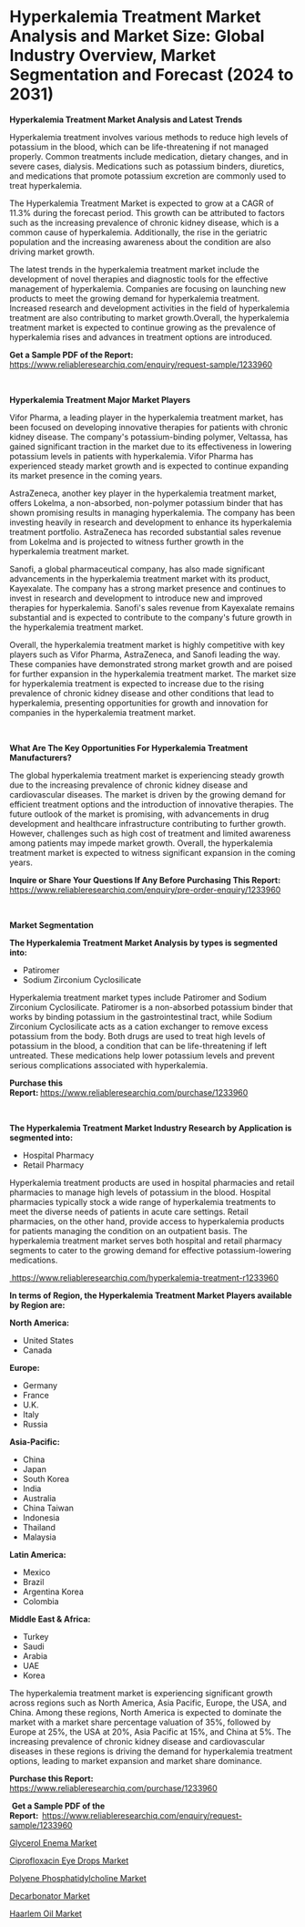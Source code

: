 <p><h1>Hyperkalemia Treatment Market Analysis and Market Size: Global Industry Overview, Market Segmentation and Forecast (2024 to 2031)</h1></p><p><strong>Hyperkalemia Treatment Market Analysis and Latest Trends</strong></p>
<p><p>Hyperkalemia treatment involves various methods to reduce high levels of potassium in the blood, which can be life-threatening if not managed properly. Common treatments include medication, dietary changes, and in severe cases, dialysis. Medications such as potassium binders, diuretics, and medications that promote potassium excretion are commonly used to treat hyperkalemia.</p><p>The Hyperkalemia Treatment Market is expected to grow at a CAGR of 11.3% during the forecast period. This growth can be attributed to factors such as the increasing prevalence of chronic kidney disease, which is a common cause of hyperkalemia. Additionally, the rise in the geriatric population and the increasing awareness about the condition are also driving market growth.</p><p>The latest trends in the hyperkalemia treatment market include the development of novel therapies and diagnostic tools for the effective management of hyperkalemia. Companies are focusing on launching new products to meet the growing demand for hyperkalemia treatment. Increased research and development activities in the field of hyperkalemia treatment are also contributing to market growth.Overall, the hyperkalemia treatment market is expected to continue growing as the prevalence of hyperkalemia rises and advances in treatment options are introduced.</p></p>
<p><strong>Get a Sample PDF of the Report:&nbsp;</strong> <a href="https://www.reliableresearchiq.com/enquiry/request-sample/1233960">https://www.reliableresearchiq.com/enquiry/request-sample/1233960</a></p>
<p>&nbsp;</p>
<p><strong>Hyperkalemia Treatment Major Market Players</strong></p>
<p><p>Vifor Pharma, a leading player in the hyperkalemia treatment market, has been focused on developing innovative therapies for patients with chronic kidney disease. The company's potassium-binding polymer, Veltassa, has gained significant traction in the market due to its effectiveness in lowering potassium levels in patients with hyperkalemia. Vifor Pharma has experienced steady market growth and is expected to continue expanding its market presence in the coming years.</p><p>AstraZeneca, another key player in the hyperkalemia treatment market, offers Lokelma, a non-absorbed, non-polymer potassium binder that has shown promising results in managing hyperkalemia. The company has been investing heavily in research and development to enhance its hyperkalemia treatment portfolio. AstraZeneca has recorded substantial sales revenue from Lokelma and is projected to witness further growth in the hyperkalemia treatment market.</p><p>Sanofi, a global pharmaceutical company, has also made significant advancements in the hyperkalemia treatment market with its product, Kayexalate. The company has a strong market presence and continues to invest in research and development to introduce new and improved therapies for hyperkalemia. Sanofi's sales revenue from Kayexalate remains substantial and is expected to contribute to the company's future growth in the hyperkalemia treatment market.</p><p>Overall, the hyperkalemia treatment market is highly competitive with key players such as Vifor Pharma, AstraZeneca, and Sanofi leading the way. These companies have demonstrated strong market growth and are poised for further expansion in the hyperkalemia treatment market. The market size for hyperkalemia treatment is expected to increase due to the rising prevalence of chronic kidney disease and other conditions that lead to hyperkalemia, presenting opportunities for growth and innovation for companies in the hyperkalemia treatment market.</p></p>
<p>&nbsp;</p>
<p><strong>What Are The Key Opportunities For Hyperkalemia Treatment Manufacturers?</strong></p>
<p><p>The global hyperkalemia treatment market is experiencing steady growth due to the increasing prevalence of chronic kidney disease and cardiovascular diseases. The market is driven by the growing demand for efficient treatment options and the introduction of innovative therapies. The future outlook of the market is promising, with advancements in drug development and healthcare infrastructure contributing to further growth. However, challenges such as high cost of treatment and limited awareness among patients may impede market growth. Overall, the hyperkalemia treatment market is expected to witness significant expansion in the coming years.</p></p>
<p><strong>Inquire or Share Your Questions If Any Before Purchasing This Report:</strong> <a href="https://www.reliableresearchiq.com/enquiry/pre-order-enquiry/1233960">https://www.reliableresearchiq.com/enquiry/pre-order-enquiry/1233960</a></p>
<p>&nbsp;</p>
<p><strong>Market Segmentation</strong></p>
<p><strong>The Hyperkalemia Treatment Market Analysis by types is segmented into:</strong></p>
<p><ul><li>Patiromer</li><li>Sodium Zirconium Cyclosilicate</li></ul></p>
<p><p>Hyperkalemia treatment market types include Patiromer and Sodium Zirconium Cyclosilicate. Patiromer is a non-absorbed potassium binder that works by binding potassium in the gastrointestinal tract, while Sodium Zirconium Cyclosilicate acts as a cation exchanger to remove excess potassium from the body. Both drugs are used to treat high levels of potassium in the blood, a condition that can be life-threatening if left untreated. These medications help lower potassium levels and prevent serious complications associated with hyperkalemia.</p></p>
<p><strong>Purchase this Report:&nbsp;</strong><a href="https://www.reliableresearchiq.com/purchase/1233960">https://www.reliableresearchiq.com/purchase/1233960</a></p>
<p>&nbsp;</p>
<p><strong>The Hyperkalemia Treatment Market Industry Research by Application is segmented into:</strong></p>
<p><ul><li>Hospital Pharmacy</li><li>Retail Pharmacy</li></ul></p>
<p><p>Hyperkalemia treatment products are used in hospital pharmacies and retail pharmacies to manage high levels of potassium in the blood. Hospital pharmacies typically stock a wide range of hyperkalemia treatments to meet the diverse needs of patients in acute care settings. Retail pharmacies, on the other hand, provide access to hyperkalemia products for patients managing the condition on an outpatient basis. The hyperkalemia treatment market serves both hospital and retail pharmacy segments to cater to the growing demand for effective potassium-lowering medications.</p></p>
<p><a href="https://www.reliableresearchiq.com/hyperkalemia-treatment-r1233960">&nbsp;https://www.reliableresearchiq.com/hyperkalemia-treatment-r1233960</a></p>
<p><strong>In terms of Region, the Hyperkalemia Treatment Market Players available by Region are:</strong></p>
<p>
    <p> <strong> North America: </strong>
        <ul>
            <li>United States</li>
            <li>Canada</li>
        </ul>
        </p> 
    <p> <strong> Europe: </strong>
        <ul>
            <li>Germany</li>
            <li>France</li>
            <li>U.K.</li>
            <li>Italy</li>
            <li>Russia</li>
        </ul>
        </p> 
    <p> <strong> Asia-Pacific: </strong>
        <ul>
            <li>China</li>
            <li>Japan</li>
            <li>South Korea</li>
            <li>India</li>
            <li>Australia</li>
            <li>China Taiwan</li>
            <li>Indonesia</li>
            <li>Thailand</li>
            <li>Malaysia</li>
        </ul>
        </p> 
    <p> <strong> Latin America: </strong>
        <ul>
            <li>Mexico</li>
            <li>Brazil</li>
            <li>Argentina Korea</li>
            <li>Colombia</li>
        </ul>
        </p> 
    <p> <strong> Middle East & Africa: </strong>
        <ul>
            <li>Turkey</li>
            <li>Saudi</li>
            <li>Arabia</li>
            <li>UAE</li>
            <li>Korea</li>
        </ul>
    </p>
    </p>
<p><p>The hyperkalemia treatment market is experiencing significant growth across regions such as North America, Asia Pacific, Europe, the USA, and China. Among these regions, North America is expected to dominate the market with a market share percentage valuation of 35%, followed by Europe at 25%, the USA at 20%, Asia Pacific at 15%, and China at 5%. The increasing prevalence of chronic kidney disease and cardiovascular diseases in these regions is driving the demand for hyperkalemia treatment options, leading to market expansion and market share dominance.</p></p>
<p><strong>Purchase this Report: </strong><a href="https://www.reliableresearchiq.com/purchase/1233960">https://www.reliableresearchiq.com/purchase/1233960</a></p>
<p>&nbsp;<strong>Get a Sample PDF of the Report:&nbsp;&nbsp;</strong><a href="https://www.reliableresearchiq.com/enquiry/request-sample/1233960">https://www.reliableresearchiq.com/enquiry/request-sample/1233960</a></p>
<p><strong></strong></p>
<p><p><a href="https://github.com/marthawweekle/Market-Research-Report-List-2/blob/main/glycerol-enema-market.md">Glycerol Enema Market</a></p><p><a href="https://github.com/HenrietteMills1/Market-Research-Report-List-2/blob/main/ciprofloxacin-eye-drops-market.md">Ciprofloxacin Eye Drops Market</a></p><p><a href="https://github.com/sifatuddin25/Market-Research-Report-List-2/blob/main/polyene-phosphatidylcholine-market.md">Polyene Phosphatidylcholine Market</a></p><p><a href="https://medium.com/@sofyanbudiaman1_67863/decarbonator-market-size-share-analysis-growth-trends-forecast-2024-2031-66a41626760a">Decarbonator Market</a></p><p><a href="https://github.com/alexxisgm/Market-Research-Report-List-2/blob/main/haarlem-oil-market.md">Haarlem Oil Market</a></p></p>